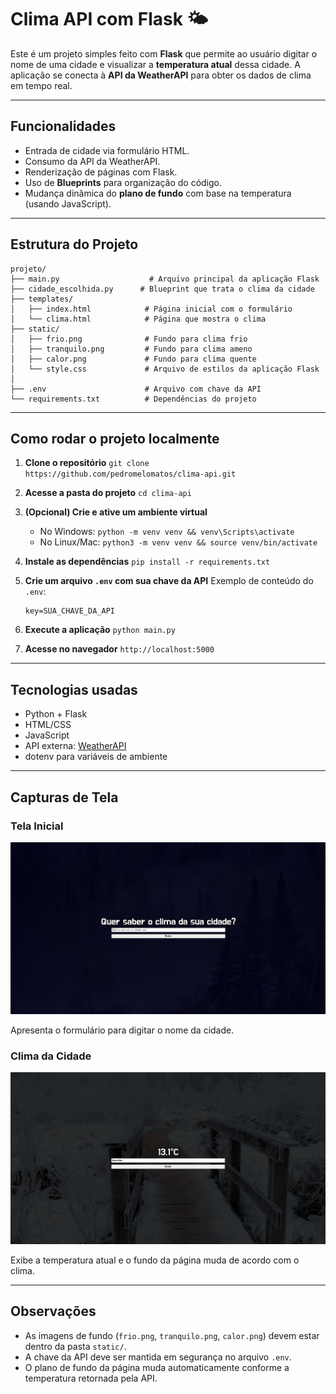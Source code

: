# Clima API com Flask 🌤️

Este é um projeto simples feito com **Flask** que permite ao usuário digitar o nome de uma cidade e visualizar a **temperatura atual** dessa cidade. A aplicação se conecta à **API da WeatherAPI** para obter os dados de clima em tempo real.

---

## Funcionalidades

* Entrada de cidade via formulário HTML.
* Consumo da API da WeatherAPI.
* Renderização de páginas com Flask.
* Uso de **Blueprints** para organização do código.
* Mudança dinâmica do **plano de fundo** com base na temperatura (usando JavaScript).

---

## Estrutura do Projeto

```
projeto/
├── main.py                    # Arquivo principal da aplicação Flask
├── cidade_escolhida.py      # Blueprint que trata o clima da cidade
├── templates/
│   ├── index.html            # Página inicial com o formulário
│   └── clima.html            # Página que mostra o clima
├── static/
│   ├── frio.png              # Fundo para clima frio
│   ├── tranquilo.png         # Fundo para clima ameno
│   ├── calor.png             # Fundo para clima quente
│   └── style.css             # Arquivo de estilos da aplicação Flask
│       
├── .env                      # Arquivo com chave da API 
└── requirements.txt          # Dependências do projeto
```

---

## Como rodar o projeto localmente

1. **Clone o repositório**
   `git clone https://github.com/pedromelomatos/clima-api.git`

2. **Acesse a pasta do projeto**
   `cd clima-api`

3. **(Opcional) Crie e ative um ambiente virtual**

   * No Windows:
     `python -m venv venv && venv\Scripts\activate`
   * No Linux/Mac:
     `python3 -m venv venv && source venv/bin/activate`

4. **Instale as dependências**
   `pip install -r requirements.txt`

5. **Crie um arquivo `.env` com sua chave da API**
   Exemplo de conteúdo do `.env`:

   ```
   key=SUA_CHAVE_DA_API
   ```

6. **Execute a aplicação**
   `python main.py`

7. **Acesse no navegador**
   `http://localhost:5000`

---

## Tecnologias usadas

* Python + Flask
* HTML/CSS
* JavaScript
* API externa: [WeatherAPI](https://www.weatherapi.com/)
* dotenv para variáveis de ambiente

---

## Capturas de Tela

### Tela Inicial
![Tela Inicial do Clima App](screenshots/main.png)

Apresenta o formulário para digitar o nome da cidade.

### Clima da Cidade
![Temperatura](screenshots/cidade_escolhida.png)

Exibe a temperatura atual e o fundo da página muda de acordo com o clima.

---

## Observações

* As imagens de fundo (`frio.png`, `tranquilo.png`, `calor.png`) devem estar dentro da pasta `static/`.
* A chave da API deve ser mantida em segurança no arquivo `.env`.
* O plano de fundo da página muda automaticamente conforme a temperatura retornada pela API.

